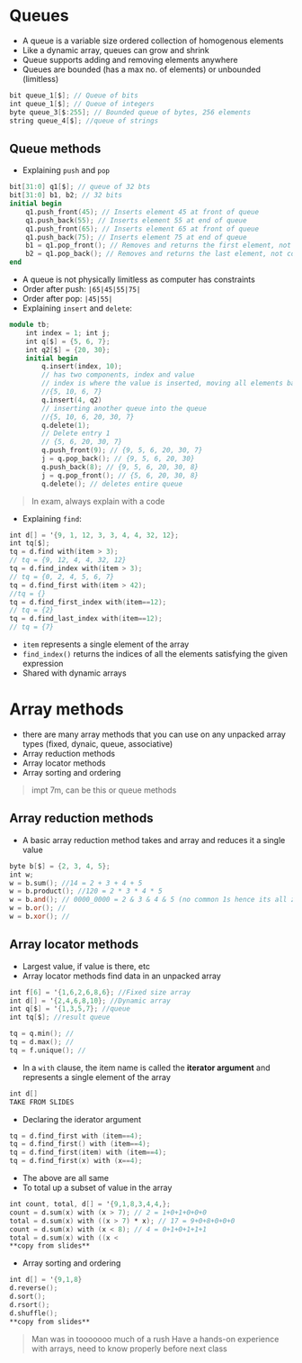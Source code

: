 # Queues
- A queue is a variable size ordered collection of homogenous elements
- Like a dynamic array, queues can grow and shrink
- Queue supports adding and removing elements anywhere
- Queues are bounded (has a max no. of elements) or unbounded (limitless)
```verilog
bit queue_1[$]; // Queue of bits
int queue_1[$]; // Queue of integers
byte queue_3[$:255]; // Bounded queue of bytes, 256 elements
string queue_4[$]; //queue of strings
```

## Queue methods
- Explaining `push` and `pop`
```verilog
bit[31:0] q1[$]; // queue of 32 bts
bit[31:0] b1, b2; // 32 bits
initial begin
	q1.push_front(45); // Inserts element 45 at front of queue
	q1.push_back(55); // Inserts element 55 at end of queue
	q1.push_front(65); // Inserts element 65 at front of queue
	q1.push_back(75); // Inserts element 75 at end of queue
	b1 = q1.pop_front(); // Removes and returns the first element, not copies
	b2 = q1.pop_back(); // Removes and returns the last element, not copies
end
```
- A queue is not physically limitless as computer has constraints
- Order after push: `|65|45|55|75|`
- Order after pop: `|45|55|`
- Explaining `insert` and `delete`:
```verilog
module tb;
	int index = 1; int j;
	int q[$] = {5, 6, 7};
	int q2[$] = {20, 30};
	initial begin
		q.insert(index, 10); 
		// has two components, index and value
		// index is where the value is inserted, moving all elements back by 1
		//{5, 10, 6, 7}
		q.insert(4, q2)
		// inserting another queue into the queue
		//{5, 10, 6, 20, 30, 7}
		q.delete(1);
		// Delete entry 1
		// {5, 6, 20, 30, 7}
		q.push_front(9); // {9, 5, 6, 20, 30, 7}
		j = q.pop_back(); // {9, 5, 6, 20, 30}
		q.push_back(8); // {9, 5, 6, 20, 30, 8}
		j = q.pop_front(); // {5, 6, 20, 30, 8}
		q.delete(); // deletes entire queue
```
> In exam, always explain with a code

- Explaining `find`:
```verilog
int d[] = '{9, 1, 12, 3, 3, 4, 4, 32, 12};
int tq[$];
tq = d.find with(item > 3);
// tq = {9, 12, 4, 4, 32, 12}
tq = d.find_index with(item > 3);
// tq = {0, 2, 4, 5, 6, 7}
tq = d.find_first with(item > 42);
//tq = {}
tq = d.find_first_index with(item==12);
// tq = {2}
tq = d.find_last_index with(item==12);
// tq = {7}

```
- `item` represents a single element of the array
- `find_index()` returns the indices of all the elements satisfying the given expression
- Shared with dynamic arrays

# Array methods
- there are many array methods that you can use on any unpacked array types (fixed, dynaic, queue, associative)
- Array reduction methods
- Array locator methods
- Array sorting and ordering
> impt 7m, can be this or queue methods

## Array reduction methods
- A basic array reduction method takes and array and reduces it a single value
```verilog
byte b[$] = {2, 3, 4, 5};
int w;
w = b.sum(); //14 = 2 + 3 + 4 + 5
w = b.product(); //120 = 2 * 3 * 4 * 5
w = b.and(); // 0000_0000 = 2 & 3 & 4 & 5 (no common 1s hence its all zeros
w = b.or(); // 
w = b.xor(); // 
```

## Array locator methods
- Largest value, if value is there, etc
- Array locator methods find data in an unpacked array
```verilog
int f[6] = '{1,6,2,6,8,6}; //Fixed size array
int d[] = '{2,4,6,8,10}; //Dynamic array
int q[$] = '{1,3,5,7}; //queue
int tq[$]; //result queue

tq = q.min(); //
tq = d.max(); //
tq = f.unique(); //
```
- In a `with` clause, the item name is called the **iterator argument** and represents a single element of the array
```verilog
int d[] 
TAKE FROM SLIDES
```
- Declaring the iderator argument
```verilog
tq = d.find_first with (item==4);
tq = d.find_first() with (item==4);
tq = d.find_first(item) with (item==4);
tq = d.find_first(x) with (x==4);
```
- The above are all same
- To total up a subset of value in the array
```verilog
int count, total, d[] = '{9,1,8,3,4,4,};
count = d.sum(x) with (x > 7); // 2 = 1+0+1+0+0+0
total = d.sum(x) with ((x > 7) * x); // 17 = 9+0+8+0+0+0
count = d.sum(x) with (x < 8); // 4 = 0+1+0+1+1+1
total = d.sum(x) with ((x <
**copy from slides**
```
- Array sorting and ordering
```verilog
int d[] = '{9,1,8}
d.reverse();
d.sort();
d.rsort();
d.shuffle();
**copy from slides**
```
> Man was in tooooooo much of a rush
> Have a hands-on experience with arrays, need to know properly before next class